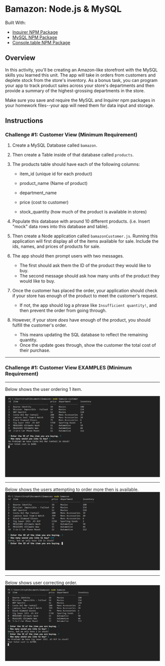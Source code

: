 # Bamazon: Node.js & MySQL

Built With:
* <a href="https://www.npmjs.com/package/inquirer" rel="nofollow">Inquirer NPM Package</a>
* <a href="https://www.npmjs.com/package/mysql" rel="nofollow">MySQL NPM Package</a>
* <a href="https://www.npmjs.com/package/console.table" rel="nofollow">Console.table NPM Package</a>

## Overview

In this activity, you'll be creating an Amazon-like storefront with the MySQL skills you learned this unit. The app will take in orders from customers and deplete stock from the store's inventory. As a bonus task, you can program your app to track product sales across your store's departments and then provide a summary of the highest-grossing departments in the store.

Make sure you save and require the MySQL and Inquirer npm packages in your homework files--your app will need them for data input and storage.


## Instructions

### Challenge #1: Customer View (Minimum Requirement)

1. Create a MySQL Database called `bamazon`.

2. Then create a Table inside of that database called `products`.

3. The products table should have each of the following columns:

   * item_id (unique id for each product)

   * product_name (Name of product)

   * department_name

   * price (cost to customer)

   * stock_quantity (how much of the product is available in stores)

4. Populate this database with around 10 different products. (i.e. Insert "mock" data rows into this database and table).

5. Then create a Node application called `bamazonCustomer.js`. Running this application will first display all of the items available for sale. Include the ids, names, and prices of products for sale.

6. The app should then prompt users with two messages.

   * The first should ask them the ID of the product they would like to buy.
   * The second message should ask how many units of the product they would like to buy.

7. Once the customer has placed the order, your application should check if your store has enough of the product to meet the customer's request.

   * If not, the app should log a phrase like `Insufficient quantity!`, and then prevent the order from going through.

8. However, if your store _does_ have enough of the product, you should fulfill the customer's order.
   * This means updating the SQL database to reflect the remaining quantity.
   * Once the update goes through, show the customer the total cost of their purchase.


- - -

### Challenge #1: Customer View EXAMPLES (Minimum Requirement)
- - -
Below shows the user ordering 1 item.

![](bamazon_screenshots/bac.jpg)

- - -
Below shows the users attempting to order more then is available.
![](bamazon_screenshots/baa.jpg)

- - -
Below shows user correcting order.
![](bamazon_screenshots/bab.jpg)